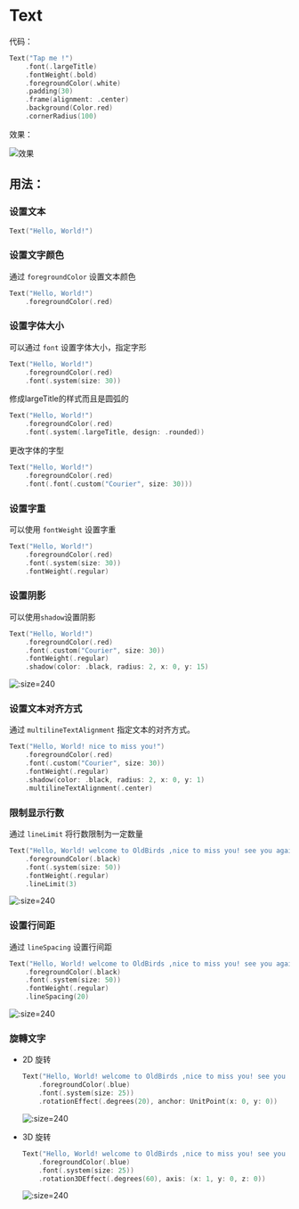 # Text

代码：

```swift
Text("Tap me !") 
    .font(.largeTitle)
    .fontWeight(.bold)
    .foregroundColor(.white)
    .padding(30)
    .frame(alignment: .center)
    .background(Color.red)
    .cornerRadius(100)
```

效果：

![效果](http://blog.loveli.site/tuc/20210616195437.png ':size=240')

## 用法：

### 设置文本

```swift
Text("Hello, World!")
```

### 设置文字颜色

通过 `foregroundColor` 设置文本颜色

```swift
Text("Hello, World!")
    .foregroundColor(.red)
```

### 设置字体大小

可以通过 `font` 设置字体大小，指定字形

```swift
Text("Hello, World!")
    .foregroundColor(.red)
    .font(.system(size: 30))
```

修成largeTitle的样式而且是圆弧的

```swift
Text("Hello, World!")
    .foregroundColor(.red)
    .font(.system(.largeTitle, design: .rounded))
```

更改字体的字型

```swift
Text("Hello, World!")
    .foregroundColor(.red)
    .font(.font(.custom("Courier", size: 30)))
```

### 设置字重

可以使用 `fontWeight` 设置字重

```swift
Text("Hello, World!")
    .foregroundColor(.red)
    .font(.system(size: 30))
    .fontWeight(.regular)
```

### 设置阴影

可以使用`shadow`设置阴影

```swift
Text("Hello, World!")
    .foregroundColor(.red)
    .font(.custom("Courier", size: 30))
    .fontWeight(.regular)
    .shadow(color: .black, radius: 2, x: 0, y: 15)
```

![](http://blog.loveli.site/tuc/20210616203147.png ':size=240')

### 设置文本对齐方式

通过 `multilineTextAlignment` 指定文本的对齐方式。

```swift
Text("Hello, World! nice to miss you!")
    .foregroundColor(.red)
    .font(.custom("Courier", size: 30))
    .fontWeight(.regular)
    .shadow(color: .black, radius: 2, x: 0, y: 1)
    .multilineTextAlignment(.center)
```

### 限制显示行数

通过 `lineLimit` 将行数限制为一定数量

```swift
Text("Hello, World! welcome to OldBirds ,nice to miss you! see you again ~~ ")
    .foregroundColor(.black)
    .font(.system(size: 50))
    .fontWeight(.regular)
    .lineLimit(3)
```

![](http://blog.loveli.site/tuc/20210616204427.png ':size=240')


### 设置行间距

通过 `lineSpacing` 设置行间距

```swift
Text("Hello, World! welcome to OldBirds ,nice to miss you! see you again ~~ ")
    .foregroundColor(.black)
    .font(.system(size: 50))
    .fontWeight(.regular)
    .lineSpacing(20)
```

![](http://blog.loveli.site/tuc/20210616204807.png ':size=240')


### 旋轉文字

* 2D 旋转

    ```swift
    Text("Hello, World! welcome to OldBirds ,nice to miss you! see you again ~~ ")
        .foregroundColor(.blue)
        .font(.system(size: 25))
        .rotationEffect(.degrees(20), anchor: UnitPoint(x: 0, y: 0))
    ```

    ![](http://blog.loveli.site/tuc/Screen%20Shot%202021-06-16%20at%209.05.02%20PM.png ':size=240')


* 3D 旋转

    ```swift
    Text("Hello, World! welcome to OldBirds ,nice to miss you! see you again ~~ ")
        .foregroundColor(.blue)
        .font(.system(size: 25))
        .rotation3DEffect(.degrees(60), axis: (x: 1, y: 0, z: 0))
    ```

    ![](http://blog.loveli.site/tuc/20210616210549.png ':size=240')